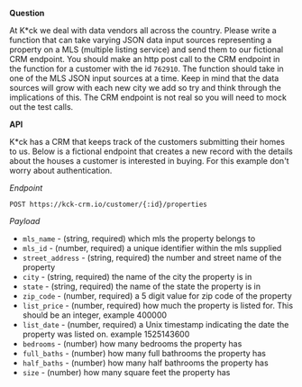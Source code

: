 **Question**

At K*ck we deal with data vendors all across the country. Please write a function that can take varying JSON data input sources representing a property on a MLS (multiple listing service) and send them to our fictional CRM endpoint. You should make an http post call to the CRM endpoint in the function for a customer with the id `762910`. The function should take in one of the MLS JSON input sources at a time. Keep in mind that the data sources will grow with each new city we add so try and think through the implications of this. The CRM endpoint is not real so you will need to mock out the test calls.

**API**

K*ck has a CRM that keeps track of the customers submitting their homes to us. Below is a fictional endpoint that creates a new record with the details about the houses a customer is interested in buying. For this example don't worry about authentication.

_Endpoint_

`POST https://kck-crm.io/customer/{:id}/properties`

_Payload_

* `mls_name` - (string, required) which mls the property belongs to
* `mls_id` - (number, required) a unique identifier within the mls supplied
* `street_address` - (string, required) the number and street name of the property
* `city` - (string, required) the name of the city the property is in
* `state` - (string, required) the name of the state the property is in
* `zip_code` - (number, required) a 5 digit value for zip code of the property
* `list_price` - (number, required) how much the property is listed for. This should be an integer, example 400000
* `list_date` - (number, required) a Unix timestamp indicating the date the property was listed on. example 1525143600
* `bedrooms` - (number) how many bedrooms the property has
* `full_baths` - (number) how many full bathrooms the property has
* `half_baths` - (number) how many half bathrooms the property has
* `size` - (number) how many square feet the property has